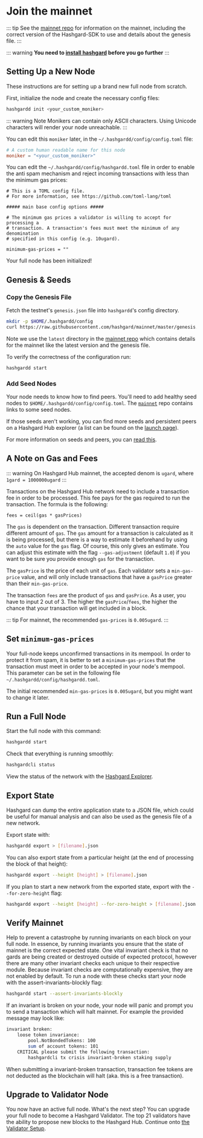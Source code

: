 # Join the mainnet

::: tip 
See the [mainnet repo](https://github.com/hashgard/mainnet) for
information on the mainnet, including the correct version
of the Hashgard-SDK to use and details about the genesis file.
:::

::: warning
**You need to [install hashgard](./installation.md) before you go further**
:::

## Setting Up a New Node

These instructions are for setting up a brand new full node from scratch.

First, initialize the node and create the necessary config files:

```bash
hashgardd init <your_custom_moniker>
```

::: warning Note
Monikers can contain only ASCII characters. Using Unicode characters will render your node unreachable.
:::

You can edit this `moniker` later, in the `~/.hashgardd/config/config.toml` file:

```toml
# A custom human readable name for this node
moniker = "<your_custom_moniker>"
```

You can edit the `~/.hashgardd/config/hashgardd.toml` file in order to enable the anti spam mechanism and reject incoming transactions with less than the minimum gas prices:

```
# This is a TOML config file.
# For more information, see https://github.com/toml-lang/toml

##### main base config options #####

# The minimum gas prices a validator is willing to accept for processing a
# transaction. A transaction's fees must meet the minimum of any denomination
# specified in this config (e.g. 10ugard).

minimum-gas-prices = ""
```

Your full node has been initialized! 

## Genesis & Seeds

### Copy the Genesis File

Fetch the testnet's `genesis.json` file into `hashgardd`'s config directory.

```bash
mkdir -p $HOME/.hashgardd/config
curl https://raw.githubusercontent.com/hashgard/mainnet/master/genesis.json > $HOME/.hashgardd/config/genesis.json
```

Note we use the `latest` directory in the [mainnet repo](https://github.com/hashgard/mainnet) which contains details for the mainnet like the latest version and the genesis file. 

To verify the correctness of the configuration run:

```bash
hashgardd start
```

### Add Seed Nodes

Your node needs to know how to find peers. You'll need to add healthy seed nodes to `$HOME/.hashgardd/config/config.toml`. The [`mainnet`](https://github.com/hashgard/mainnet) repo contains links to some seed nodes.

If those seeds aren't working, you can find more seeds and persistent peers on a Hashgard Hub explorer (a list can be found on the [launch page](https://explorer.hashgard.com)). 

For more information on seeds and peers, you can [read this](https://github.com/tendermint/tendermint/blob/develop/docs/tendermint-core/using-tendermint.md#peers).

## A Note on Gas and Fees

::: warning
On Hashgard Hub mainnet, the accepted denom is `ugard`, where `1gard = 1000000ugard`
:::

Transactions on the Hashgard Hub network need to include a transaction fee in order to be processed. This fee pays for the gas required to run the transaction. The formula is the following:

```
fees = ceil(gas * gasPrices)
```

The `gas` is dependent on the transaction. Different transaction require different amount of `gas`. The `gas` amount for a transaction is calculated as it is being processed, but there is a way to estimate it beforehand by using the `auto` value for the `gas` flag. Of course, this only gives an estimate. You can adjust this estimate with the flag `--gas-adjustment` (default `1.0`) if you want to be sure you provide enough `gas` for the transaction. 

The `gasPrice` is the price of each unit of `gas`. Each validator sets a `min-gas-price` value, and will only include transactions that have a `gasPrice` greater than their `min-gas-price`. 

The transaction `fees` are the product of `gas` and `gasPrice`. As a user, you have to input 2 out of 3. The higher the `gasPrice`/`fees`, the higher the chance that your transaction will get included in a block. 

::: tip
For mainnet, the recommended `gas-prices` is `0.005ugard`. 
::: 

## Set `minimum-gas-prices`

Your full-node keeps unconfirmed transactions in its mempool. In order to protect it from spam, it is better to set a `minimum-gas-prices` that the transaction must meet in order to be accepted in your node's mempool. This parameter can be set in the following file `~/.hashgardd/config/hashgardd.toml`.

The initial recommended `min-gas-prices` is `0.005ugard`, but you might want to change it later. 

## Run a Full Node

Start the full node with this command:

```bash
hashgardd start
```

Check that everything is running smoothly:

```bash
hashgardcli status
```

View the status of the network with the [Hashgard Explorer](https://explorer.hashgard.com). 

## Export State

Hashgard can dump the entire application state to a JSON file, which could be useful for manual analysis and can also be used as the genesis file of a new network.

Export state with:

```bash
hashgardd export > [filename].json
```

You can also export state from a particular height (at the end of processing the block of that height):

```bash
hashgardd export --height [height] > [filename].json
```

If you plan to start a new network from the exported state, export with the `--for-zero-height` flag:

```bash
hashgardd export --height [height] --for-zero-height > [filename].json
```

## Verify Mainnet 

Help to prevent a catastrophe by running invariants on each block on your full
node. In essence, by running invariants you ensure that the state of mainnet is
the correct expected state. One vital invariant check is that no gards are
being created or destroyed outside of expected protocol, however there are many
other invariant checks each unique to their respective module. Because invariant checks 
are computationally expensive, they are not enabled by default. To run a node with 
these checks start your node with the assert-invariants-blockly flag:

```bash
hashgardd start --assert-invariants-blockly
```

If an invariant is broken on your node, your node will panic and prompt you to send
a transaction which will halt mainnet. For example the provided message may look like: 

```bash
invariant broken:
    loose token invariance:
        pool.NotBondedTokens: 100
        sum of account tokens: 101
    CRITICAL please submit the following transaction:
        hashgardcli tx crisis invariant-broken staking supply

```

When submitting a invariant-broken transaction, transaction fee tokens are not
deducted as the blockchain will halt (aka. this is a free transaction). 

## Upgrade to Validator Node

You now have an active full node. What's the next step? You can upgrade your full node to become a Hashgard Validator. The top 21 validators have the ability to propose new blocks to the Hashgard Hub. Continue onto [the Validator Setup](./validators/validator-setup.md).
